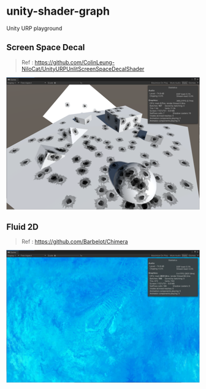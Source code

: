 # unity-shader-graph
Unity URP playground 

## Screen Space Decal
> Ref : https://github.com/ColinLeung-NiloCat/UnityURPUnlitScreenSpaceDecalShader  

![](./ReadmeAssets/SampleScreenSpaceDecal.png)

## Fluid 2D
> Ref : https://github.com/Barbelot/Chimera

![](./ReadmeAssets/SampleFluid2D.png)
